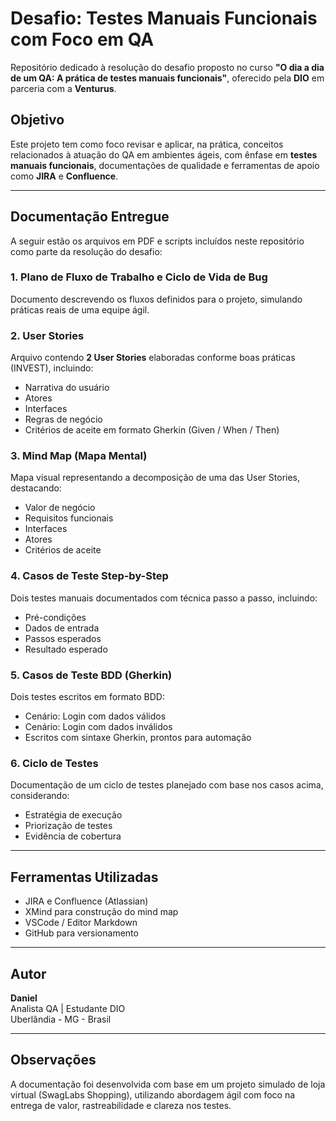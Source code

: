 # Desafio: Testes Manuais Funcionais com Foco em QA

Repositório dedicado à resolução do desafio proposto no curso **"O dia a dia de um QA: A prática de testes manuais funcionais"**, oferecido pela **DIO** em parceria com a **Venturus**.

## Objetivo

Este projeto tem como foco revisar e aplicar, na prática, conceitos relacionados à atuação do QA em ambientes ágeis, com ênfase em **testes manuais funcionais**, documentações de qualidade e ferramentas de apoio como **JIRA** e **Confluence**.

---

## Documentação Entregue

A seguir estão os arquivos em PDF e scripts incluídos neste repositório como parte da resolução do desafio:

### 1. Plano de Fluxo de Trabalho e Ciclo de Vida de Bug
Documento descrevendo os fluxos definidos para o projeto, simulando práticas reais de uma equipe ágil.

### 2. User Stories
Arquivo contendo **2 User Stories** elaboradas conforme boas práticas (INVEST), incluindo:
- Narrativa do usuário
- Atores
- Interfaces
- Regras de negócio
- Critérios de aceite em formato Gherkin (Given / When / Then)

### 3. Mind Map (Mapa Mental)
Mapa visual representando a decomposição de uma das User Stories, destacando:
- Valor de negócio
- Requisitos funcionais
- Interfaces
- Atores
- Critérios de aceite

### 4. Casos de Teste Step-by-Step
Dois testes manuais documentados com técnica passo a passo, incluindo:
- Pré-condições
- Dados de entrada
- Passos esperados
- Resultado esperado

### 5. Casos de Teste BDD (Gherkin)
Dois testes escritos em formato BDD:
- Cenário: Login com dados válidos
- Cenário: Login com dados inválidos
- Escritos com sintaxe Gherkin, prontos para automação

### 6. Ciclo de Testes
Documentação de um ciclo de testes planejado com base nos casos acima, considerando:
- Estratégia de execução
- Priorização de testes
- Evidência de cobertura

---

## Ferramentas Utilizadas

- JIRA e Confluence (Atlassian)
- XMind para construção do mind map
- VSCode / Editor Markdown
- GitHub para versionamento

---

## Autor

**Daniel**  
Analista QA | Estudante DIO  
Uberlândia - MG - Brasil

---

## Observações

A documentação foi desenvolvida com base em um projeto simulado de loja virtual (SwagLabs Shopping), utilizando abordagem ágil com foco na entrega de valor, rastreabilidade e clareza nos testes.

